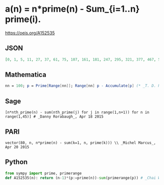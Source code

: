 # a\(n\) \= n\*prime\(n\) \- Sum\_\{i\=1\.\.n\} prime\(i\)\.
https://oeis.org/A152535
## JSON
```JSON
[0, 1, 5, 11, 27, 37, 61, 75, 107, 161, 181, 247, 295, 321, 377, 467, 563, 597, 705, 781, 821, 947, 1035, 1173, 1365, 1465, 1517, 1625, 1681, 1797, 2217, 2341, 2533, 2599, 2939, 3009, 3225, 3447, 3599, 3833, 4073, 4155, 4575, 4661]
```
## Mathematica
```Mathematica
nn = 100; p = Prime[Range[nn]]; Range[nn] p - Accumulate[p] (* _T. D. Noe_, May 02 2011 *)
```
## Sage
```Sage
[n*nth_prime(n) - sum(nth_prime(j) for j in range(1,n+1)) for n in range(1,45)] # _Danny Rorabaugh_, Apr 18 2015
```
## PARI
```PARI
vector(80, n, n*prime(n) - sum(k=1, n, prime(k))) \\ _Michel Marcus_, Apr 20 2015
```
## Python
```Python
from sympy import prime, primerange
def A152535(n): return (n-1)*(p:=prime(n))-sum(primerange(p)) # _Chai Wah Wu_, Jan 01 2024
```
